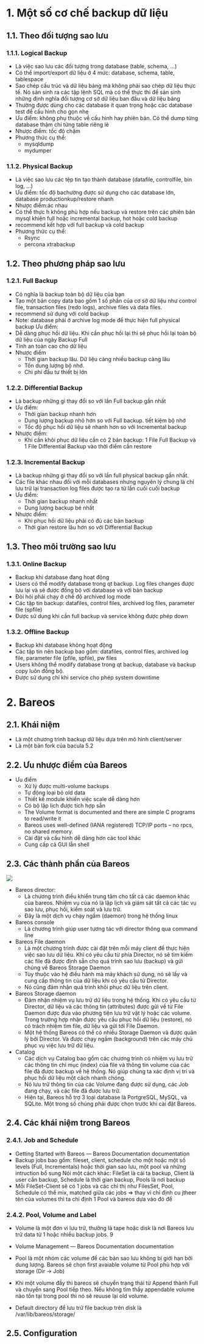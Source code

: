 # 1. Một số cơ chế backup dữ liệu
## 1.1. Theo đối tượng sao lưu
### 1.1.1. Logical Backup
- Là việc sao lưu các đối tượng trong database (table, schema, …)
- Có thể import/export dữ liệu ở 4 mức: database, schema, table, tablespace
- Sao chép cấu trúc và dữ liệu bảng mà không phải sao chép dữ liệu thực tế. Nó sản sinh ra các tập lệnh SQL mà có thể thực thi để sản sinh những định nghĩa đối tượng cơ sở dữ liệu ban đầu và dữ liệu bảng
- Thường được dùng cho các database ít quan trọng hoặc các database test để cấu hình cho gọn nhẹ
- Ưu điểm: không phụ thuộc về cấu hình hay phiên bản. Có thể dump từng database thậm chí từng table riêng lẽ
- Nhược điểm: tốc độ chậm
- Phương thức cụ thể:
  - mysqldump
  - mydumper

### 1.1.2. Physical Backup
- Là việc sao lưu các tệp tin tạo thành database (datafile, controlfile, bin log, …)
- Ưu điểm: tốc độ bachường được sử dụng cho các database lớn, database productionkup/restore nhanh
- Nhược điểm:ác nhau
- Có thể thực h không phù hợp nếu backup và restore trên các phiên bản mysql khiện full hoặc incremental backup, hot hoặc cold backup
- recommend kết hợp với full backup và cold backup
- Phương thức cụ thể:
  - Rsync
  - percona xtrabackup

## 1.2. Theo phương pháp sao lưu
### 1.2.1. Full Backup
- Có nghĩa là backup toàn bộ dữ liệu của bạn
- Tạo một bản copy data bao gồm 1 số phần của cơ sở dữ liệu như control file, transaction files (redo logs), archive files và data files.
- recommend sử dụng với cold backup
- Note: database phải ở archive log mode để thực hiện full physical backup
Ưu điểm:
- Dễ dàng phục hồi dữ liệu. Khi cần phục hồi lại thì sẽ phục hồi lại toàn bộ dữ liệu của ngày Backup Full
- Tính an toàn cao cho dữ liệu
- Nhược điểm
  - Thời gian backup lâu. Dữ liệu càng nhiều backup càng lâu
  - Tốn dung lượng bộ nhớ.
  - Chi phí đầu tư thiết bị lớn

### 1.2.2. Differential Backup
- Là backup những gì thay đổi so với lần Full backup gần nhất
- Ưu điểm:
  - Thời gian backup nhanh hơn
  - Dung lượng backup nhỏ hơn so với Full backup. tiết kiệm bộ nhớ
  - Tốc độ phục hồi dữ liệu sẽ nhanh hơn so với Incremental backup
- Nhược điểm:
  - Khi cần khôi phục dữ liệu cần có 2 bản backup: 1 File Full Backup và 1 File Differential Backup vào thời điểm cần restore 

### 1.2.3. Incremental Backup
- Là backup những gì thay đổi so với lần full physical backup gần nhất.
- Các file khác nhau đối với mỗi databases nhưng nguyên lý chung là chỉ lưu trữ lại transaction log files được tạo ra từ lần cuối cuối backup
- Ưu điểm:
  - Thời gian backup nhanh nhất
  - Dung lượng backup bé nhất
- Nhược điểm:
  - Khi phục hồi dữ liệu phải có đủ các bản backup
  - Thời gian restore lâu hơn so với Differential Backup

## 1.3. Theo môi trường sao lưu
### 1.3.1. Online Backup
- Backup khi database đang hoạt động
- Users có thể modify database trong qt backup. Log files changes được lưu lại và sẽ được đồng bộ với database và với bản backup
- Đòi hỏi phải chạy ở chế độ archived log mode
- Các tập tin backup: datafiles, control files, archived log files, parameter file (spfile)
- Được sử dụng khi cần full backup và service không được phép down

### 1.3.2. Offline Backup
- Backup khi database không hoạt động
- Các tập tin nên backup bao gồm: datafiles, control files, archived log file, parameter file (pfile, spfile), pw files
- Users không thể modify database trong qt backup, database và backup copy luôn đồng bộ.
- Được sử dụng chỉ khi service cho phép system downtime

# 2. Bareos
## 2.1. Khái niệm
- Là một chương trình backup dữ liệu dựa trên mô hình client/server
- Là một bản fork của bacula 5.2 

## 2.2. Ưu nhược điểm của Bareos
- Ưu điểm
  - Xử lý được multi-volume backups
  - Tự động loại bỏ old data
  - Thiết kế module khiến việc scale dễ dàng hơn
  - Có bộ lập lịch được tích hợp sẵn
  - The Volume format is documented and there are simple C programs to read/write it
  - Bareos uses well-defined (IANA registered) TCP/IP ports – no rpcs, no shared memory.
  - Cài đặt và cấu hình dễ dàng hơn các tool khác
  - Cung cấp cả GUI lẫn shell

## 2.3. Các thành phần của Bareos

<image src="https://docs.bareos.org/_images/flow.png">

- Bareos director:
  - Là chương trình điều khiển trung tâm cho tất cả các daemon khác của bareos. Nhiệm vụ của nó là lập lịch và giám sát tất cả các tác vụ sao lưu, phục hồi, kiểm soát và lưu trữ. 
  - Đây là một dịch vụ chạy ngầm (daemon) trong hệ thống linux
- Bareos console
  - Là chương trình giúp user tương tác với director thông qua command line
- Bareos File daemon
  - Là một chương trình được cài đặt trên mỗi máy client để thực hiện việc sao lưu dữ liệu. Khi có yêu cầu từ phía Director, nó sẽ tìm kiếm các file đã được định sẵn cho quá trình sao lưu (backup) và gửi chúng về Bareos Storage Daemon
  - Tùy thuộc vào hệ điều hành mà máy khách sử dụng, nó sẽ lấy và cung cấp thông tin của dữ liệu khi có yêu cầu từ Director.
  - Nó cũng đảm nhận quá trình khôi phục dữ liệu trên client.
- Bareos Storage daemon
  - Đảm nhận nhiệm vụ lưu trữ dữ liệu trong hệ thống. Khi có yêu cầu từ Director, dữ liệu và các thông tin (attributes) được gửi về từ File Daemon được đưa vào phương tiện lưu trữ vật lý hoặc các volume. Trong trường hợp nhận được yêu cầu phục hồi dữ liệu (restore), nó có trách nhiệm tìm file, dữ liệu và gửi tới File Daemon.
  - Một hệ thống Bareos có thể có nhiều Storage Daemon và được quản lý bởi Director. Và được chạy ngầm (background) trên các máy chủ phục vụ việc lưu trữ dữ liệu.
- Catalog 
  - Các dịch vụ Catalog bao gồm các chương trình có nhiệm vụ lưu trữ các thông tin chỉ mục (index) của file và thông tin volume của các file đã được backup về hệ thống.
 Nó giúp chúng ta xác định vị trí và phục hồi dữ liệu một cách nhanh chóng. 
  - Nó lưu trữ thông tin của các Volume đang được sử dụng, các Job đang chạy, và các file đã được lưu trữ. 
  - Hiện tại, Bareos hỗ trợ 3 loại database là PortgreSQL, MySQL, và SQLite. Một trong số chúng phải được chọn trước khi cài đặt Bareos.

## 2.4. Các khái niệm trong Bareos
### 2.4.1. Job and Schedule
- Getting Started with Bareos — Bareos Documentation documentation
- Backup jobs bao gồm: fileset, client, schedule cho một hoặc một số levels (Full, Incrementals) hoặc thời gian sao lưu, một pool và những intruction bổ sung
Nói một cách khác: FileSet là cái ta backup, Client là user cần backup, Schedule là thời gian backup, Pools là nơi backup
- Mỗi FileSet-Client sẽ có 1 jobs và các chỉ thị như FilesSet, Pool, Schedule có thể mix, matched giữa các jobs => thay vì chỉ định cu jtheer tên của volumes thì ta chỉ định 1 Pool và bareos dựa vào đó để

### 2.4.2. Pool, Volume and Label
- Volume là một đơn vi lưu trữ, thường là tape hoặc disk là nơi Bareos lưu trữ data từ 1 hoặc nhiều backup jobs.  9

- Volume Management — Bareos Documentation documentation
- Pool là một nhóm các volume để các bản sao lưu không bị giới hạn bởi dung lượng. Bareos sẽ chọn first avaiable volume từ Pool phù hợp với storage (Dir -> Job)
- Khi một volume đầy thì bareos sẽ chuyển trạng thái từ Append thành Full và chuyển sang Pool tiếp theo. Nếu không tìm thấy appendable volume nào tồn tại trong pool thì nó sẽ reuuse lại old volume.
- Default directory để lưu trữ file backup trên disk là /var/lib/bareos/storage/<volume-name>

## 2.5. Configuration
